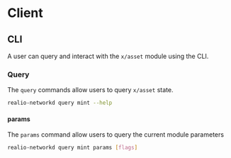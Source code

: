 <!--
order: 8
-->

# Client

## CLI

A user can query and interact with the `x/asset` module using the CLI.

### Query

The `query` commands allow users to query `x/asset` state.

```sh
realio-networkd query mint --help
```

#### params

The `params` command allow users to query the current module parameters

```sh
realio-networkd query mint params [flags]
```

